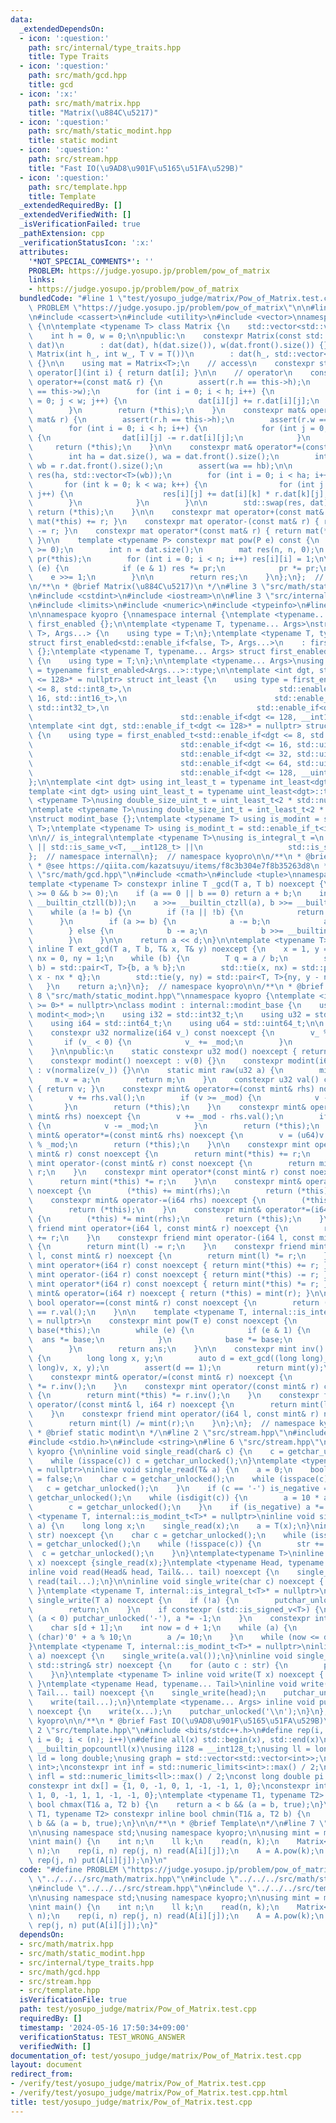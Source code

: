 ```yaml
---
data:
  _extendedDependsOn:
  - icon: ':question:'
    path: src/internal/type_traits.hpp
    title: Type Traits
  - icon: ':question:'
    path: src/math/gcd.hpp
    title: gcd
  - icon: ':x:'
    path: src/math/matrix.hpp
    title: "Matrix(\u884C\u5217)"
  - icon: ':question:'
    path: src/math/static_modint.hpp
    title: static modint
  - icon: ':question:'
    path: src/stream.hpp
    title: "Fast IO(\u9AD8\u901F\u5165\u51FA\u529B)"
  - icon: ':question:'
    path: src/template.hpp
    title: Template
  _extendedRequiredBy: []
  _extendedVerifiedWith: []
  _isVerificationFailed: true
  _pathExtension: cpp
  _verificationStatusIcon: ':x:'
  attributes:
    '*NOT_SPECIAL_COMMENTS*': ''
    PROBLEM: https://judge.yosupo.jp/problem/pow_of_matrix
    links:
    - https://judge.yosupo.jp/problem/pow_of_matrix
  bundledCode: "#line 1 \"test/yosupo_judge/matrix/Pow_of_Matrix.test.cpp\"\n#define\
    \ PROBLEM \"https://judge.yosupo.jp/problem/pow_of_matrix\"\n\n#line 2 \"src/math/matrix.hpp\"\
    \n#include <cassert>\n#include <utility>\n#include <vector>\nnamespace kyopro\
    \ {\n\ntemplate <typename T> class Matrix {\n    std::vector<std::vector<T>> dat;\n\
    \    int h = 0, w = 0;\n\npublic:\n    constexpr Matrix(const std::vector<std::vector<T>>&\
    \ dat)\n        : dat(dat), h(dat.size()), w(dat.front().size()) {}\n\n    constexpr\
    \ Matrix(int h_, int w_, T v = T())\n        : dat(h_, std::vector<T>(w_, v))\
    \ {}\n\n    using mat = Matrix<T>;\n    // access\n    constexpr std::vector<T>&\
    \ operator[](int i) { return dat[i]; }\n\n    // operator\n    constexpr mat&\
    \ operator+=(const mat& r) {\n        assert(r.h == this->h);\n        assert(r.w\
    \ == this->w);\n        for (int i = 0; i < h; i++) {\n            for (int j\
    \ = 0; j < w; j++) {\n                dat[i][j] += r.dat[i][j];\n            }\n\
    \        }\n        return (*this);\n    }\n    constexpr mat& operator-=(const\
    \ mat& r) {\n        assert(r.h == this->h);\n        assert(r.w == this->w);\n\
    \        for (int i = 0; i < h; i++) {\n            for (int j = 0; j < w; j++)\
    \ {\n                dat[i][j] -= r.dat[i][j];\n            }\n        }\n   \
    \     return (*this);\n    }\n\n    constexpr mat& operator*=(const mat& r) {\n\
    \        int ha = dat.size(), wa = dat.front().size();\n        int hb = r.dat.size(),\
    \ wb = r.dat.front().size();\n        assert(wa == hb);\n\n        std::vector<std::vector<T>>\
    \ res(ha, std::vector<T>(wb));\n        for (int i = 0; i < ha; i++) {\n     \
    \       for (int k = 0; k < wa; k++) {\n                for (int j = 0; j < wb;\
    \ j++) {\n                    res[i][j] += dat[i][k] * r.dat[k][j];\n        \
    \        }\n            }\n        }\n\n        std::swap(res, dat);\n       \
    \ return (*this);\n    }\n\n    constexpr mat operator+(const mat& r) { return\
    \ mat(*this) += r; }\n    constexpr mat operator-(const mat& r) { return mat(*this)\
    \ -= r; }\n    constexpr mat operator*(const mat& r) { return mat(*this) *= r;\
    \ }\n\n    template <typename P> constexpr mat pow(P e) const {\n        assert(e\
    \ >= 0);\n        int n = dat.size();\n        mat res(n, n, 0);\n        mat\
    \ pr(*this);\n        for (int i = 0; i < n; i++) res[i][i] = 1;\n\n        while\
    \ (e) {\n            if (e & 1) res *= pr;\n            pr *= pr;\n\n        \
    \    e >>= 1;\n        }\n\n        return res;\n    }\n};\n};  // namespace kyopro\n\
    \n/**\n * @brief Matrix(\u884C\u5217)\n */\n#line 3 \"src/math/static_modint.hpp\"\
    \n#include <cstdint>\n#include <iostream>\n\n#line 3 \"src/internal/type_traits.hpp\"\
    \n#include <limits>\n#include <numeric>\n#include <typeinfo>\n#line 7 \"src/internal/type_traits.hpp\"\
    \n\nnamespace kyopro {\nnamespace internal {\ntemplate <typename... Args> struct\
    \ first_enabled {};\n\ntemplate <typename T, typename... Args>\nstruct first_enabled<std::enable_if<true,\
    \ T>, Args...> {\n    using type = T;\n};\ntemplate <typename T, typename... Args>\n\
    struct first_enabled<std::enable_if<false, T>, Args...>\n    : first_enabled<Args...>\
    \ {};\ntemplate <typename T, typename... Args> struct first_enabled<T, Args...>\
    \ {\n    using type = T;\n};\n\ntemplate <typename... Args>\nusing first_enabled_t\
    \ = typename first_enabled<Args...>::type;\n\ntemplate <int dgt, std::enable_if_t<dgt\
    \ <= 128>* = nullptr> struct int_least {\n    using type = first_enabled_t<std::enable_if<dgt\
    \ <= 8, std::int8_t>,\n                                 std::enable_if<dgt <=\
    \ 16, std::int16_t>,\n                                 std::enable_if<dgt <= 32,\
    \ std::int32_t>,\n                                 std::enable_if<dgt <= 64, std::int64_t>,\n\
    \                                 std::enable_if<dgt <= 128, __int128_t>>;\n};\n\
    \ntemplate <int dgt, std::enable_if_t<dgt <= 128>* = nullptr> struct uint_least\
    \ {\n    using type = first_enabled_t<std::enable_if<dgt <= 8, std::uint8_t>,\n\
    \                                 std::enable_if<dgt <= 16, std::uint16_t>,\n\
    \                                 std::enable_if<dgt <= 32, std::uint32_t>,\n\
    \                                 std::enable_if<dgt <= 64, std::uint64_t>,\n\
    \                                 std::enable_if<dgt <= 128, __uint128_t>>;\n\
    };\n\ntemplate <int dgt> using int_least_t = typename int_least<dgt>::type;\n\
    template <int dgt> using uint_least_t = typename uint_least<dgt>::type;\n\ntemplate\
    \ <typename T>\nusing double_size_uint_t = uint_least_t<2 * std::numeric_limits<T>::digits>;\n\
    \ntemplate <typename T>\nusing double_size_int_t = int_least_t<2 * std::numeric_limits<T>::digits>;\n\
    \nstruct modint_base {};\ntemplate <typename T> using is_modint = std::is_base_of<modint_base,\
    \ T>;\ntemplate <typename T> using is_modint_t = std::enable_if_t<is_modint<T>::value>;\n\
    \n\n// is_integral\ntemplate <typename T>\nusing is_integral_t =\n    std::enable_if_t<std::is_integral_v<T>\
    \ || std::is_same_v<T, __int128_t> ||\n                   std::is_same_v<T, __uint128_t>>;\n\
    };  // namespace internal\n};  // namespace kyopro\n\n/**\n * @brief Type Traits\n\
    \ * @see https://qiita.com/kazatsuyu/items/f8c3b304e7f8b35263d8\n */\n#line 3\
    \ \"src/math/gcd.hpp\"\n#include <cmath>\n#include <tuple>\nnamespace kyopro {\n\
    template <typename T> constexpr inline T _gcd(T a, T b) noexcept {\n    assert(a\
    \ >= 0 && b >= 0);\n    if (a == 0 || b == 0) return a + b;\n    int d = std::min<T>(__builtin_ctzll(a),\
    \ __builtin_ctzll(b));\n    a >>= __builtin_ctzll(a), b >>= __builtin_ctzll(b);\n\
    \    while (a != b) {\n        if (!a || !b) {\n            return a + b;\n  \
    \      }\n        if (a >= b) {\n            a -= b;\n            a >>= __builtin_ctzll(a);\n\
    \        } else {\n            b -= a;\n            b >>= __builtin_ctzll(b);\n\
    \        }\n    }\n\n    return a << d;\n}\n\ntemplate <typename T>\nconstexpr\
    \ inline T ext_gcd(T a, T b, T& x, T& y) noexcept {\n    x = 1, y = 0;\n    T\
    \ nx = 0, ny = 1;\n    while (b) {\n        T q = a / b;\n        std::tie(a,\
    \ b) = std::pair<T, T>{b, a % b};\n        std::tie(x, nx) = std::pair<T, T>{nx,\
    \ x - nx * q};\n        std::tie(y, ny) = std::pair<T, T>{ny, y - ny * q};\n \
    \   }\n    return a;\n}\n};  // namespace kyopro\n\n/**\n * @brief gcd\n*/\n#line\
    \ 8 \"src/math/static_modint.hpp\"\nnamespace kyopro {\ntemplate <int _mod, std::enable_if_t<_mod\
    \ >= 0>* = nullptr>\nclass modint : internal::modint_base {\n    using mint =\
    \ modint<_mod>;\n    using i32 = std::int32_t;\n    using u32 = std::uint32_t;\n\
    \    using i64 = std::int64_t;\n    using u64 = std::uint64_t;\n\n    u32 v;\n\
    \    constexpr u32 normalize(i64 v_) const noexcept {\n        v_ %= _mod;\n \
    \       if (v_ < 0) {\n            v_ += _mod;\n        }\n        return v_;\n\
    \    }\n\npublic:\n    static constexpr u32 mod() noexcept { return _mod; }\n\
    \    constexpr modint() noexcept : v(0) {}\n    constexpr modint(i64 v_) noexcept\
    \ : v(normalize(v_)) {}\n\n    static mint raw(u32 a) {\n        mint m;\n   \
    \     m.v = a;\n        return m;\n    }\n    constexpr u32 val() const noexcept\
    \ { return v; }\n    constexpr mint& operator+=(const mint& rhs) noexcept {\n\
    \        v += rhs.val();\n        if (v >= _mod) {\n            v -= _mod;\n \
    \       }\n        return (*this);\n    }\n    constexpr mint& operator-=(const\
    \ mint& rhs) noexcept {\n        v += _mod - rhs.val();\n        if (v >= _mod)\
    \ {\n            v -= _mod;\n        }\n        return (*this);\n    }\n    constexpr\
    \ mint& operator*=(const mint& rhs) noexcept {\n        v = (u64)v * rhs.val()\
    \ % _mod;\n        return (*this);\n    }\n\n    constexpr mint operator+(const\
    \ mint& r) const noexcept {\n        return mint(*this) += r;\n    }\n    constexpr\
    \ mint operator-(const mint& r) const noexcept {\n        return mint(*this) -=\
    \ r;\n    }\n    constexpr mint operator*(const mint& r) const noexcept {\n  \
    \      return mint(*this) *= r;\n    }\n\n    constexpr mint& operator+=(i64 rhs)\
    \ noexcept {\n        (*this) += mint(rhs);\n        return (*this);\n    }\n\
    \    constexpr mint& operator-=(i64 rhs) noexcept {\n        (*this) -= mint(rhs);\n\
    \        return (*this);\n    }\n    constexpr mint& operator*=(i64 rhs) noexcept\
    \ {\n        (*this) *= mint(rhs);\n        return (*this);\n    }\n    constexpr\
    \ friend mint operator+(i64 l, const mint& r) noexcept {\n        return mint(l)\
    \ += r;\n    }\n    constexpr friend mint operator-(i64 l, const mint& r) noexcept\
    \ {\n        return mint(l) -= r;\n    }\n    constexpr friend mint operator*(i64\
    \ l, const mint& r) noexcept {\n        return mint(l) *= r;\n    }\n\n    constexpr\
    \ mint operator+(i64 r) const noexcept { return mint(*this) += r; }\n    constexpr\
    \ mint operator-(i64 r) const noexcept { return mint(*this) -= r; }\n    constexpr\
    \ mint operator*(i64 r) const noexcept { return mint(*this) *= r; }\n\n    constexpr\
    \ mint& operator=(i64 r) noexcept { return (*this) = mint(r); }\n\n    constexpr\
    \ bool operator==(const mint& r) const noexcept {\n        return (*this).val()\
    \ == r.val();\n    }\n\n    template <typename T, internal::is_integral_t<T>*\
    \ = nullptr>\n    constexpr mint pow(T e) const noexcept {\n        mint ans(1),\
    \ base(*this);\n        while (e) {\n            if (e & 1) {\n              \
    \  ans *= base;\n            }\n            base *= base;\n            e >>= 1;\n\
    \        }\n        return ans;\n    }\n\n    constexpr mint inv() const noexcept\
    \ {\n        long long x, y;\n        auto d = ext_gcd((long long)_mod, (long\
    \ long)v, x, y);\n        assert(d == 1);\n        return mint(y);\n    }\n\n\
    \    constexpr mint& operator/=(const mint& r) noexcept {\n        return (*this)\
    \ *= r.inv();\n    }\n    constexpr mint operator/(const mint& r) const noexcept\
    \ {\n        return mint(*this) *= r.inv();\n    }\n    constexpr friend mint\
    \ operator/(const mint& l, i64 r) noexcept {\n        return mint(l) /= mint(r);\n\
    \    }\n    constexpr friend mint operator/(i64 l, const mint& r) noexcept {\n\
    \        return mint(l) /= mint(r);\n    }\n};\n};  // namespace kyopro\n\n/**\n\
    \ * @brief static modint\n */\n#line 2 \"src/stream.hpp\"\n#include <ctype.h>\n\
    #include <stdio.h>\n#include <string>\n#line 6 \"src/stream.hpp\"\n\nnamespace\
    \ kyopro {\n\ninline void single_read(char& c) {\n    c = getchar_unlocked();\n\
    \    while (isspace(c)) c = getchar_unlocked();\n}\ntemplate <typename T, internal::is_integral_t<T>*\
    \ = nullptr>\ninline void single_read(T& a) {\n    a = 0;\n    bool is_negative\
    \ = false;\n    char c = getchar_unlocked();\n    while (isspace(c)) {\n     \
    \   c = getchar_unlocked();\n    }\n    if (c == '-') is_negative = true, c =\
    \ getchar_unlocked();\n    while (isdigit(c)) {\n        a = 10 * a + (c - '0');\n\
    \        c = getchar_unlocked();\n    }\n    if (is_negative) a *= -1;\n}\ntemplate\
    \ <typename T, internal::is_modint_t<T>* = nullptr>\ninline void single_read(T&\
    \ a) {\n    long long x;\n    single_read(x);\n    a = T(x);\n}\ninline void single_read(std::string&\
    \ str) noexcept {\n    char c = getchar_unlocked();\n    while (isspace(c)) c\
    \ = getchar_unlocked();\n    while (!isspace(c)) {\n        str += c;\n      \
    \  c = getchar_unlocked();\n    }\n}\ntemplate<typename T>\ninline void read(T&\
    \ x) noexcept {single_read(x);}\ntemplate <typename Head, typename... Tail>\n\
    inline void read(Head& head, Tail&... tail) noexcept {\n    single_read(head),\
    \ read(tail...);\n}\n\ninline void single_write(char c) noexcept { putchar_unlocked(c);\
    \ }\ntemplate <typename T, internal::is_integral_t<T>* = nullptr>\ninline void\
    \ single_write(T a) noexcept {\n    if (!a) {\n        putchar_unlocked('0');\n\
    \        return;\n    }\n    if constexpr (std::is_signed_v<T>) {\n        if\
    \ (a < 0) putchar_unlocked('-'), a *= -1;\n    }\n    constexpr int d = std::numeric_limits<T>::digits10;\n\
    \    char s[d + 1];\n    int now = d + 1;\n    while (a) {\n        s[--now] =\
    \ (char)'0' + a % 10;\n        a /= 10;\n    }\n    while (now <= d) putchar_unlocked(s[now++]);\n\
    }\ntemplate <typename T, internal::is_modint_t<T>* = nullptr>\ninline void single_write(T\
    \ a) noexcept {\n    single_write(a.val());\n}\ninline void single_write(const\
    \ std::string& str) noexcept {\n    for (auto c : str) {\n        putchar_unlocked(c);\n\
    \    }\n}\ntemplate <typename T> inline void write(T x) noexcept { single_write(x);\
    \ }\ntemplate <typename Head, typename... Tail>\ninline void write(Head head,\
    \ Tail... tail) noexcept {\n    single_write(head);\n    putchar_unlocked(' ');\n\
    \    write(tail...);\n}\ntemplate <typename... Args> inline void put(Args... x)\
    \ noexcept {\n    write(x...);\n    putchar_unlocked('\\n');\n}\n};  // namespace\
    \ kyopro\n\n/**\n * @brief Fast IO(\u9AD8\u901F\u5165\u51FA\u529B)\n */\n#line\
    \ 2 \"src/template.hpp\"\n#include <bits/stdc++.h>\n#define rep(i, n) for (int\
    \ i = 0; i < (n); i++)\n#define all(x) std::begin(x), std::end(x)\n#define popcount(x)\
    \ __builtin_popcountll(x)\nusing i128 = __int128_t;\nusing ll = long long;\nusing\
    \ ld = long double;\nusing graph = std::vector<std::vector<int>>;\nusing P = std::pair<int,\
    \ int>;\nconstexpr int inf = std::numeric_limits<int>::max() / 2;\nconstexpr ll\
    \ infl = std::numeric_limits<ll>::max() / 2;\nconst long double pi = acosl(-1);\n\
    constexpr int dx[] = {1, 0, -1, 0, 1, -1, -1, 1, 0};\nconstexpr int dy[] = {0,\
    \ 1, 0, -1, 1, 1, -1, -1, 0};\ntemplate <typename T1, typename T2> constexpr inline\
    \ bool chmax(T1& a, T2 b) {\n    return a < b && (a = b, true);\n}\ntemplate <typename\
    \ T1, typename T2> constexpr inline bool chmin(T1& a, T2 b) {\n    return a >\
    \ b && (a = b, true);\n}\n\n/**\n * @brief Template\n*/\n#line 7 \"test/yosupo_judge/matrix/Pow_of_Matrix.test.cpp\"\
    \n\nusing namespace std;\nusing namespace kyopro;\n\nusing mint = modint<998244353>;\n\
    \nint main() {\n    int n;\n    ll k;\n    read(n, k);\n    Matrix<mint> A(n,\
    \ n);\n    rep(i, n) rep(j, n) read(A[i][j]);\n    A = A.pow(k);\n    rep(i, n)\
    \ rep(j, n) put(A[i][j]);\n}\n"
  code: "#define PROBLEM \"https://judge.yosupo.jp/problem/pow_of_matrix\"\n\n#include\
    \ \"../../../src/math/matrix.hpp\"\n#include \"../../../src/math/static_modint.hpp\"\
    \n#include \"../../../src/stream.hpp\"\n#include \"../../../src/template.hpp\"\
    \n\nusing namespace std;\nusing namespace kyopro;\n\nusing mint = modint<998244353>;\n\
    \nint main() {\n    int n;\n    ll k;\n    read(n, k);\n    Matrix<mint> A(n,\
    \ n);\n    rep(i, n) rep(j, n) read(A[i][j]);\n    A = A.pow(k);\n    rep(i, n)\
    \ rep(j, n) put(A[i][j]);\n}"
  dependsOn:
  - src/math/matrix.hpp
  - src/math/static_modint.hpp
  - src/internal/type_traits.hpp
  - src/math/gcd.hpp
  - src/stream.hpp
  - src/template.hpp
  isVerificationFile: true
  path: test/yosupo_judge/matrix/Pow_of_Matrix.test.cpp
  requiredBy: []
  timestamp: '2024-05-16 17:50:34+09:00'
  verificationStatus: TEST_WRONG_ANSWER
  verifiedWith: []
documentation_of: test/yosupo_judge/matrix/Pow_of_Matrix.test.cpp
layout: document
redirect_from:
- /verify/test/yosupo_judge/matrix/Pow_of_Matrix.test.cpp
- /verify/test/yosupo_judge/matrix/Pow_of_Matrix.test.cpp.html
title: test/yosupo_judge/matrix/Pow_of_Matrix.test.cpp
---
```

